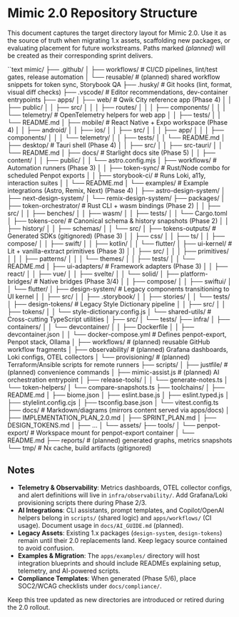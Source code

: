 # Mimic 2.0 Repository Structure

This document captures the target directory layout for Mimic 2.0. Use it as the source of truth when
migrating 1.x assets, scaffolding new packages, or evaluating placement for future workstreams. Paths
marked _(planned)_ will be created as their corresponding sprint delivers.

``text
mimic/
├── .github/
│   ├── workflows/                 # CI/CD pipelines, lint/test gates, release automation
│   └── reusable/                  # (planned) shared workflow snippets for token sync, Storybook QA
├── .husky/                        # Git hooks (lint, format, visual diff checks)
├── .vscode/                       # Editor recommendations, dev-container entrypoints
├── apps/
│   ├── web/                       # Qwik City reference app (Phase 4)
│   │   ├── public/
│   │   ├── src/
│   │   │   ├── routes/
│   │   │   ├── components/
│   │   │   └── telemetry/         # OpenTelemetry helpers for web app
│   │   ├── tests/
│   │   └── README.md
│   ├── mobile/                    # React Native + Expo workspace (Phase 4)
│   │   ├── android/
│   │   ├── ios/
│   │   ├── src/
│   │   │   ├── app/
│   │   │   ├── components/
│   │   │   └── telemetry/
│   │   ├── tests/
│   │   └── README.md
│   ├── desktop/                   # Tauri shell (Phase 4)
│   │   ├── src/
│   │   ├── src-tauri/
│   │   └── README.md
│   ├── docs/                      # Starlight docs site (Phase 5)
│   │   ├── content/
│   │   ├── public/
│   │   └── astro.config.mjs
│   ├── workflows/                 # Automation runners (Phase 3)
│   │   ├── token-sync/            # Rust/Node combo for scheduled Penpot exports
│   │   ├── storybook-ci/          # Runs Loki, a11y, interaction suites
│   │   └── README.md
│   └── examples/                  # Example integrations (Astro, Remix, Next) (Phase 4)
│       ├── astro-design-system/
│       ├── next-design-system/
│       └── remix-design-system/
├── packages/
│   ├── token-orchestrator/        # Rust CLI + wasm bindings (Phase 2)
│   │   ├── src/
│   │   ├── benches/
│   │   ├── wasm/
│   │   ├── tests/
│   │   └── Cargo.toml
│   ├── tokens-core/               # Canonical schema & history snapshots (Phase 2)
│   │   ├── history/
│   │   ├── schemas/
│   │   └── src/
│   ├── tokens-outputs/            # Generated SDKs (gitignored) (Phase 3)
│   │   ├── css/
│   │   ├── ts/
│   │   ├── compose/
│   │   ├── swift/
│   │   ├── kotlin/
│   │   └── flutter/
│   ├── ui-kernel/                 # Lit + vanilla-extract primitives (Phase 3)
│   │   ├── src/
│   │   │   ├── primitives/
│   │   │   ├── patterns/
│   │   │   └── themes/
│   │   ├── tests/
│   │   └── README.md
│   ├── ui-adapters/               # Framework adapters (Phase 3)
│   │   ├── react/
│   │   ├── vue/
│   │   ├── svelte/
│   │   └── solid/
│   ├── platform-bridges/          # Native bridges (Phase 3/4)
│   │   ├── compose/
│   │   ├── swiftui/
│   │   └── flutter/
│   ├── design-system/             # Legacy components transitioning to UI kernel
│   │   ├── src/
│   │   ├── .storybook/
│   │   ├── stories/
│   │   └── tests/
│   ├── design-tokens/             # Legacy Style Dictionary pipeline
│   │   ├── src/
│   │   ├── tokens/
│   │   └── style-dictionary.config.js
│   └── shared-utils/              # Cross-cutting TypeScript utilities
│       ├── src/
│       └── tests/
├── infra/
│   ├── containers/
│   │   └── devcontainer/
│   │       ├── Dockerfile
│   │       ├── devcontainer.json
│   │       └── docker-compose.yml # Defines penpot-export, Penpot stack, Ollama
│   ├── workflows/                 # (planned) reusable GitHub workflow fragments
│   ├── observability/             # (planned) Grafana dashboards, Loki configs, OTEL collectors
│   └── provisioning/              # (planned) Terraform/Ansible scripts for remote runners
├── scripts/
│   ├── justfile/                  # (planned) convenience commands
│   ├── mimic-assist.js            # (planned) AI orchestration entrypoint
│   ├── release-tools/
│   │   └── generate-notes.ts
│   └── token-helpers/
│       └── compare-snapshots.ts
├── toolchains/
│   ├── README.md
│   ├── biome.json
│   ├── eslint.base.js
│   ├── eslint.typed.js
│   ├── stylelint.config.cjs
│   ├── tsconfig.base.json
│   └── vitest.config.ts
├── docs/                          # Markdown/diagrams (mirrors content served via apps/docs)
│   ├── IMPLEMENTATION_PLAN_2.0.md
│   ├── SPRINT_PLAN.md
│   ├── DESIGN_TOKENS.md
│   ├── ...
│   └── assets/
├── tools/
│   └── penpot-export/             # Workspace mount for penpot-export container
│       └── README.md
├── reports/                       # (planned) generated graphs, metrics snapshots
└── tmp/                           # Nx cache, build artifacts (gitignored)

## Notes

- **Telemetry & Observability**: Metrics dashboards, OTEL collector configs, and alert definitions will
  live in `infra/observability/`. Add Grafana/Loki provisioning scripts there during Phase 2/3.
- **AI Integrations**: CLI assistants, prompt templates, and Copilot/OpenAI helpers belong in
  `scripts/` (shared logic) and `apps/workflows/` (CI usage). Document usage in `docs/AI_GUIDE.md`
  (planned).
- **Legacy Assets**: Existing 1.x packages (`design-system`, `design-tokens`) remain until their 2.0
  replacements land. Keep legacy source contained to avoid confusion.
- **Examples & Migration**: The `apps/examples/` directory will host integration blueprints and should
  include READMEs explaining setup, telemetry, and AI-powered scripts.
- **Compliance Templates**: When generated (Phase 5/6), place SOC2/WCAG checklists under `docs/compliance/`.

Keep this tree updated as new directories are introduced or retired during the 2.0 rollout.
